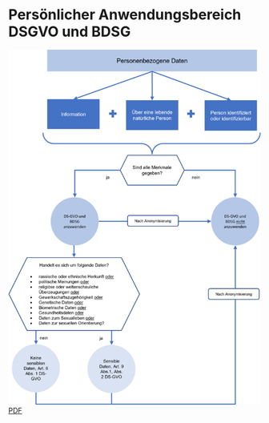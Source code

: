 # Persönlicher Anwendungsbereich DSGVO und BDSG

![](<Anwendungsbereich.png>)
[PDF](<Anwendungsbereich.pdf>)